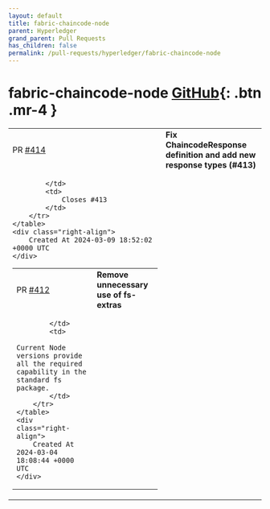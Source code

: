 ```yaml
---
layout: default
title: fabric-chaincode-node
parent: Hyperledger
grand_parent: Pull Requests
has_children: false
permalink: /pull-requests/hyperledger/fabric-chaincode-node
---
```


# fabric-chaincode-node <span class="fs-3 right-align">[GitHub](https://github.com/hyperledger/fabric-chaincode-node){: .btn .mr-4 }</span>


<div>
    <table>
        <tr>
            <td>
                PR <a href="https://github.com/hyperledger/fabric-chaincode-node/pull/414" class=".btn">#414</a>
            </td>
            <td>
                <b>
                    Fix ChaincodeResponse definition and add new response types (#413)
                </b>
            </td>
        </tr>
        <tr>
            <td>
                
            </td>
            <td>
                Closes #413
            </td>
        </tr>
    </table>
    <div class="right-align">
        Created At 2024-03-09 18:52:02 +0000 UTC
    </div>
</div>

<div>
    <table>
        <tr>
            <td>
                PR <a href="https://github.com/hyperledger/fabric-chaincode-node/pull/412" class=".btn">#412</a>
            </td>
            <td>
                <b>
                    Remove unnecessary use of fs-extras
                </b>
            </td>
        </tr>
        <tr>
            <td>
                
            </td>
            <td>
                Current Node versions provide all the required capability in the standard fs package.
            </td>
        </tr>
    </table>
    <div class="right-align">
        Created At 2024-03-04 18:08:44 +0000 UTC
    </div>
</div>

